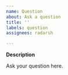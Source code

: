 ```yaml
---
name: Question
about: Ask a question
title: ''
labels: question
assignees: radarsh

---
```


**Description**

Ask your question here.
